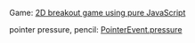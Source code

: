 Game:
[2D breakout game using pure JavaScript](https://developer.mozilla.org/en-US/docs/Games/Tutorials/2D_Breakout_game_pure_JavaScript)

pointer pressure, pencil: [PointerEvent.pressure](https://developer.mozilla.org/en-US/docs/Web/API/PointerEvent/pressure)

